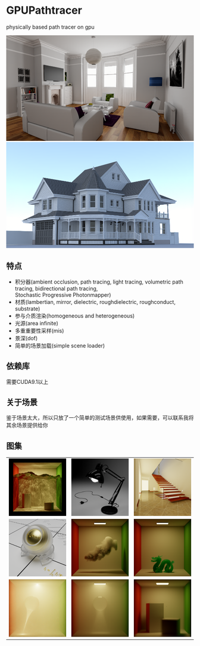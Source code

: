 GPUPathtracer
=============

physically based path tracer on gpu

![whiteroom](result/whiteroom.png)
![classroom](result/house.png)

特点
----

- 积分器(ambient occlusion, path tracing, light tracing, volumetric path tracing, bidirectional path tracing,\
  Stochastic Progressive Photonmapper)
- 材质(lambertian, mirror, dielectric, roughdielectric, roughconduct, substrate)
- 参与介质渲染(homogeneous and heterogeneous)
- 光源(area infinite)
- 多重重要性采样(mis)
- 景深(dof)
- 简单的场景加载(simple scene loader)

依赖库
----
需要CUDA9.1以上

关于场景
------
鉴于场景太大，所以只放了一个简单的测试场景供使用，如果需要，可以联系我将其余场景提供给你

图集
---
<table><tr>
    <td> <img src="result/water_caustic.png" alt="Drawing" style="width: 300px;"/> </td>
    <td> <img src="result/lamp.png" alt="Drawing" style="width: 300px;"/> </td>
    <td> <img src="result/staircase2.png" alt="Drawing" style="width: 300px;"/> </td>
</tr> <tr>
    <td> <img src="result/rough_ball.png" alt="Drawing" style="width: 200px;"/> </td>
    <td> <img src="result/heterogeneous.png" alt="Drawing" style="width: 200px;"/> </td>
    <td> <img src="result/jade.png" alt="Drawing" style="width: 200px;"/> </td>
</tr> <tr>
    <td> <img src="result/volumetric_caustic.png" alt="Drawing" style="width: 200px;"/> </td>
    <td> <img src="result/volume_caustic.png" alt="Drawing" style="width: 200px;"/> </td>
    <td> <img src="result/cornell_dof.png" alt="Drawing" style="width: 200px;"/> </td>
</tr> </table>
